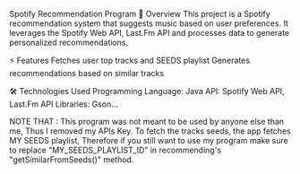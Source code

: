 Spotify Recommendation Program
📌 Overview
This project is a Spotify recommendation system that suggests music based on user preferences. It leverages the Spotify Web API, Last.Fm API and processes data to generate personalized recommendations.

⚡ Features
Fetches user top tracks and SEEDS playlist
Generates recommendations based on similar tracks

🛠️ Technologies Used
Programming Language: Java
API: Spotify Web API, Last.Fm API
Libraries: Gson...

NOTE THAT : This program was not meant to be used by anyone else than me, Thus I removed my APIs Key. To fetch the tracks seeds,
the app fetches MY SEEDS playlist, Therefore if you still want to use my program make sure to replace "MY_SEEDS_PLAYLIST_ID" in recommending's "getSimilarFromSeeds()" method.

